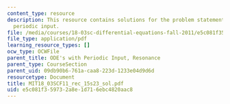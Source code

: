 ```yaml
---
content_type: resource
description: This resource contains solutions for the problem statements related to
  periodic input.
file: /media/courses/18-03sc-differential-equations-fall-2011/e5c081f359732a8e1d716ebc4820aac8_MIT18_03SCF11_rec_15s23_sol.pdf
file_type: application/pdf
learning_resource_types: []
ocw_type: OCWFile
parent_title: ODE's with Periodic Input, Resonance
parent_type: CourseSection
parent_uid: 09db90b6-761a-caa8-223d-1233e04d9d6d
resourcetype: Document
title: MIT18_03SCF11_rec_15s23_sol.pdf
uid: e5c081f3-5973-2a8e-1d71-6ebc4820aac8
---
```

